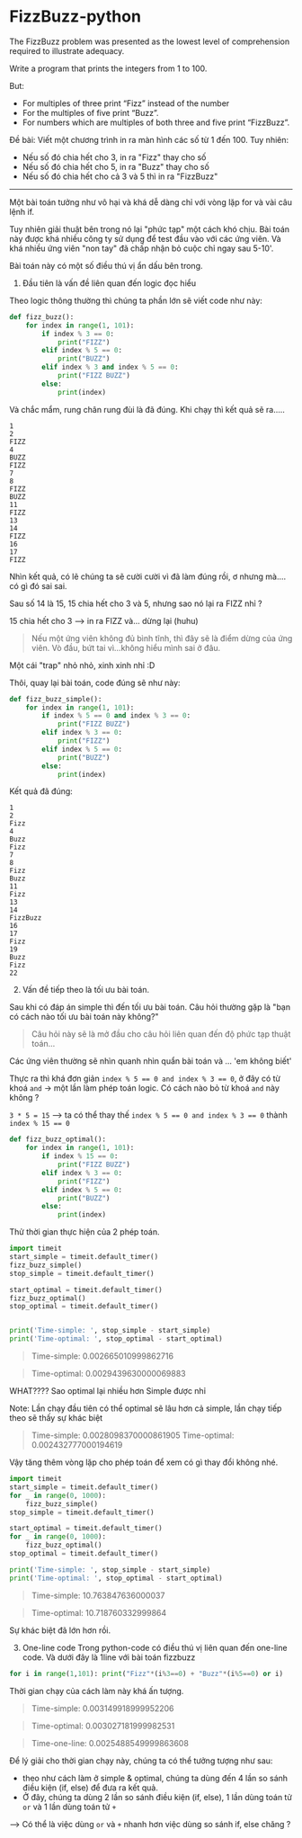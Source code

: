 # FizzBuzz-python
The   FizzBuzz   problem was presented as the lowest level of comprehension required to illustrate adequacy.

Write a program that prints the integers from 1 to 100.

But:
- For multiples of three print “Fizz” instead of the number
- For the multiples of five print “Buzz”.
- For numbers which are multiples of both three and five print “FizzBuzz”.



Đề bài: 
Viết một chương trình in ra màn hình các số từ 1 đến 100. Tuy nhiên: 
- Nếu số đó chia hết cho 3, in ra "Fizz" thay cho số 
- Nếu số đó chia hết cho 5, in ra "Buzz" thay cho số 
- Nếu số đó chia hết cho cả 3 và 5 thì in ra "FizzBuzz"

------
Một bài toán tưởng như vô hại và khá dễ dàng chỉ với vòng lặp for và vài câu lệnh if.

Tuy nhiên giải thuật bên trong nó lại "phức tạp" một cách khó chịu.
Bài toán này được khá nhiều công ty sử dụng để test đầu vào với các ứng viên. Và khá nhiều ứng viên "non tay" đã chấp nhận bỏ cuộc chỉ ngay sau 5-10'.

Bài toán này có một số điều thú vị ẩn dấu bên trong.
1. Đầu tiên là vấn đề liên quan đến logic đọc hiểu

Theo logic thông thường thì chúng ta phần lớn sẽ viết code như này:

```Python
def fizz_buzz():
    for index in range(1, 101):
        if index % 3 == 0:
            print("FIZZ")
        elif index % 5 == 0:
            print("BUZZ")
        elif index % 3 and index % 5 == 0:
            print("FIZZ BUZZ")
        else:
            print(index)
```

Và chắc mẩm, rung chân rung đùi là đã đúng. Khi chạy thì kết quả sẽ ra.....

```
1
2
FIZZ
4
BUZZ
FIZZ
7
8
FIZZ
BUZZ
11
FIZZ
13
14
FIZZ
16
17
FIZZ
```

Nhìn kết quả, có lẽ chúng ta sẽ cười cười vì đã làm đúng rồi, ơ nhưng mà.... có gì đó sai sai. 

Sau số 14 là 15, 15 chia hết cho 3 và 5, nhưng sao nó lại ra FIZZ nhỉ ?

15 chia hết cho 3 --> in ra FIZZ và... dừng lại (huhu)

> Nếu một ứng viên không đủ bình tĩnh, thì đây sẽ là điểm dừng của ứng viên. 
> Vò đầu, bứt tai vì...không hiểu mình sai ở đâu.

Một cái "trap" nhỏ nhỏ, xinh xinh nhỉ :D

Thôi, quay lại bài toán, code đúng sẽ như này: 

```Python
def fizz_buzz_simple():
    for index in range(1, 101):
        if index % 5 == 0 and index % 3 == 0:
            print("FIZZ BUZZ")
        elif index % 3 == 0:
            print("FIZZ")
        elif index % 5 == 0:
            print("BUZZ")
        else:
            print(index)
```

Kết quả đã đúng:
```
1
2
Fizz
4
Buzz
Fizz
7
8
Fizz
Buzz
11
Fizz
13
14
FizzBuzz
16
17
Fizz
19
Buzz
Fizz
22
```

2. Vấn đề tiếp theo là tối ưu bài toán.

Sau khi có đáp án simple thì đến tối ưu bài toán. Câu hỏi thường gặp là "bạn có cách nào tối ưu bài toán này không?"

> Câu hỏi này sẽ là mở đầu cho câu hỏi liên quan đến độ phức tạp thuật toán...

Các ứng viên thường sẽ nhìn quanh nhìn quẩn bài toán và ... 'em không biết'

Thực ra thì khá đơn giản `index % 5 == 0 and index % 3 == 0`, ở đây có từ khoá `and` -> một lần làm phép toán logic. Có cách nào bỏ từ khoá `and` này không ? 

`3 * 5 = 15` --> ta có thể thay thế `index % 5 == 0 and index % 3 == 0` thành `index % 15 == 0`

```Python
def fizz_buzz_optimal():
    for index in range(1, 101):
        if index % 15 == 0:
            print("FIZZ BUZZ")
        elif index % 3 == 0:
            print("FIZZ")
        elif index % 5 == 0:
            print("BUZZ")
        else:
            print(index)
```

Thử thời gian thực hiện của 2 phép toán.

```Python
import timeit
start_simple = timeit.default_timer()
fizz_buzz_simple()
stop_simple = timeit.default_timer()

start_optimal = timeit.default_timer()
fizz_buzz_optimal()
stop_optimal = timeit.default_timer()


print('Time-simple: ', stop_simple - start_simple)  
print('Time-optimal: ', stop_optimal - start_optimal)  

```


>Time-simple:  0.002665010999862716

>Time-optimal:  0.0029439630000069883

WHAT???? Sao optimal lại nhiều hơn Simple được nhỉ 


Note: Lần chạy đầu tiên có thể optimal sẽ lâu hơn cả simple, lần chạy tiếp theo sẽ thấy sự khác biệt

>Time-simple:  0.0028098370000861905
>Time-optimal:  0.002432777000194619


Vậy tăng thêm vòng lặp cho phép toán để xem có gì thay đổi không nhé.

```Python
import timeit
start_simple = timeit.default_timer()
for _ in range(0, 1000):
    fizz_buzz_simple()
stop_simple = timeit.default_timer()

start_optimal = timeit.default_timer()
for _ in range(0, 1000):
    fizz_buzz_optimal()
stop_optimal = timeit.default_timer()
```

```Python
print('Time-simple: ', stop_simple - start_simple)  
print('Time-optimal: ', stop_optimal - start_optimal)  

```

>Time-simple:  10.763847636000037

>Time-optimal:  10.718760332999864

Sự khác biệt đã lớn hơn rồi.


3. One-line code
   Trong python-code có điều thú vị liên quan đến one-line code. Và dưới đây là 1line với bài toán fizzbuzz

```Python
for i in range(1,101): print("Fizz"*(i%3==0) + "Buzz"*(i%5==0) or i)
```


Thời gian chạy của cách làm này khá ấn tượng.

>Time-simple:  0.003149918999952206

>Time-optimal:  0.003027181999982531

>Time-one-line:  0.0025488549999863608


Để lý giải cho thời gian chạy này, chúng ta có thể tưởng tượng như sau:
- theo như cách làm ở simple & optimal, chúng ta dùng đến 4 lần so sánh điều kiện (if, else) để đưa ra kết quả. 
- Ở đây, chúng ta dùng 2 lần so sánh điều kiện (if, else), 1 lần dùng toán tử `or` và 1 lần dùng toán tử `+`

--> Có thể là việc dùng `or` và `+` nhanh hơn việc dùng so sánh if, else chăng ?


